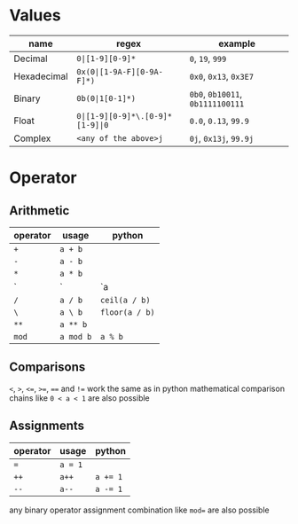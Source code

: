 # Values
| name | regex | example |
| --- | --- | --- |
| Decimal | `0\|[1-9][0-9]*` | `0`, `19`, `999` |
| Hexadecimal | `0x(0\|[1-9A-F][0-9A-F]*)` | `0x0`, `0x13`, `0x3E7` |
| Binary | `0b(0\|1[0-1]*)` | `0b0`, `0b10011`, `0b1111100111` |
| Float | `0\|[1-9][0-9]*\.[0-9]*[1-9]\|0` | `0.0`, `0.13`, `99.9` |
| Complex | `<any of the above>j` | `0j`, `0x13j`, `99.9j` |
# Operator
## Arithmetic
| operator | usage | python |
| --- | --- | --- |
| `+` | `a + b` |  |
| `-` | `a - b` |  |
| `*` | `a * b` |  |
| `|` | `a | b` | `a / b` |
| `/` | `a / b` | `ceil(a / b)` |
| `\` | `a \ b` | `floor(a / b)` |
| `**` | `a ** b` | |
| `mod` | `a mod b` | `a % b` |
## Comparisons
`<`, `>`, `<=`, `>=`, `==` and `!=` work the same as in python
mathematical comparison chains like `0 < a < 1` are also possible
## Assignments
| operator | usage | python |
| --- | --- | --- |
| `=` | `a = 1` | |
| `++` | `a++` | `a += 1` |
| `--` | `a--` | `a -= 1` |
any binary operator assignment combination like `mod=` are also possible
